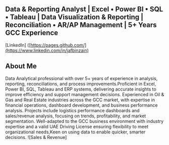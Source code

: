   ## Data & Reporting Analyst | Excel • Power BI • SQL • Tableau | Data Visualization & Reporting | Reconciliation • AR/AP Management | 5+ Years GCC Experience

[LinkedIn] ([https://pages.github.com/](https://www.linkedin.com/in/jafbinzain)
## About Me
Data Analytical professional with over 5+ years of experience in analysis, reporting, reconciliations, and process improvements.Proficient in Excel, Power BI, SQL, Tableau and ERP systems, delivering accurate insights to improve efficiency and support management decisions.
Experienced in Oil & Gas and Real Estate industries across the GCC market, with expertise in financial operations, dashboard development, and business performance analysis. 
Projects include logistics performance dashboards and sales/revenue analysis, focusing on trends, profitability, and market segmentation.
Well-adapted to the GCC business environment with industry expertise and a valid UAE Driving License ensuring flexibility to meet organizational needs,Keen on using data to enable quicker, smarter decisions.
![Sales & Revenue]

